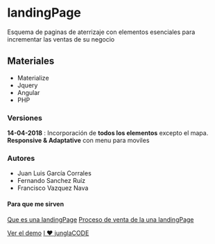 # landingPage
Esquema de paginas de aterrizaje con elementos esenciales para incrementar las ventas de su negocio

## Materiales
* Materialize
* Jquery
* Angular
* PHP

### Versiones

**14-04-2018** : Incorporación de **todos los elementos** excepto el mapa. **Responsive & Adaptative** con menu para moviles

### Autores
* Juan Luis García Corrales
* Fernando Sanchez Ruíz
* Francisco Vazquez Nava 

#### Para que me sirven
[Que es una landingPage](http://blog.junglacode.org/time-machine/incrmentar-ventas-con-landing-page/)
[Proceso de venta de la una landingPage](http://blog.junglacode.org/time-machine/quiero-una-landing-page-para-mi-negocio/)


[Ver el demo](http://demos.junglacode.org/landingpage/)
[I ♥ junglaCODE ](https://www.junglacode.org)
